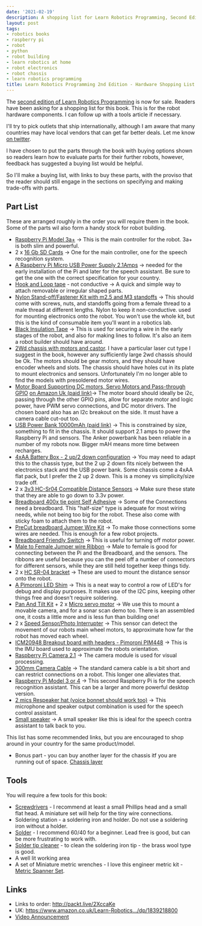 ```yaml
---
date: '2021-02-19'
description: A shopping list for Learn Robotics Programming, Second Edition
layout: post
tags:
- robotics books
- raspberry pi
- robot
- python
- robot building
- learn robotics at home
- robot electronics
- robot chassis
- learn robotics programming
title: Learn Robotics Programming 2nd Edition - Hardware Shopping List
---
```

The [second edition of Learn Robotics Programming](http://packt.live/2XccaKe) is now for sale. Readers have been asking for a shopping list for this book. This is for the robot hardware components. I can follow up with a tools article if necessary.

I'll try to pick outlets that ship internationally, although I am aware that many countries may have local vendors that can get far better deals. Let me know [on twitter](https://twitter.com/orionrobots).

I have chosen to put the parts through the book with buying options shown so readers learn how to evaluate parts for their further robots, however, feedback has suggested a buying list would be helpful.

So I'll make a buying list, with links to buy these parts, with the proviso that the reader should still engage in the sections on specifying and making trade-offs with parts.

## Part List

These are arranged roughly in the order you will require them in the book. Some of the parts wil also form a handy stock for robot building.

* [Raspberry Pi Model 3a+](https://thepihut.com/products/raspberry-pi-3-model-a-plus) -> This is the main controller for the robot. 3a+ is both slim and powerful.
* 2 x [16 Gb SD Cards](https://thepihut.com/products/sandisk-microsd-card-class-10-a1?variant=39641172377795) -> One for the main controller, one for the speech recognition system.
* [A Raspberry Pi Micro USB Power Supply 2.1Amps](https://thepihut.com/products/official-raspberry-pi-universal-power-supply) -> needed for the early installation of the Pi and later for the speech assistant. Be sure to get the one with the correct specification for your country.
* [Hook and Loop tape](https://thepihut.com/products/hook-loop-tape-2cm-x-100cm) - not conductive -> A quick and simple way to attach removable or irregular shaped parts.
* [Nylon Stand-off/Fastener Kit with m2.5 and M3 standoffs](https://www.aliexpress.com/item/33055524686.html) -> This should come with screws, nuts, and standoffs going from a female thread to a male thread at different lengths. Nylon to keep it non-conductive. used for mounting electronics onto the robot. You won't use the whole kit, but this is the kind of consumable item you'll want in a robotics lab.
* [Black Insulation Tape](https://thepihut.com/products/electrical-tape) -> This is used for securing a wire in the early stages of the robot, and also for making lines to follow. It's also an item a robot builder should have around.
* [2Wd chassis with motors and castor](https://www.aliexpress.com/item/1918412417.html). I have a particular laser cut type I suggest in the book, however any sufficiently large 2wd chassis should be Ok. The motors should be gear motors, and they should have encoder wheels and slots. The chassis should have holes cut in its plate to mount electronics and sensors. Unfortunately I'm no longer able to find the models with presoldered motor wires.
* [Motor Board Supporting DC motors, Servo Motors and Pass-through GPIO](https://www.aliexpress.com/item/32857529077.html) [on Amazon Uk (paid link)](https://amzn.to/3q5NArp)-> The motor board should ideally be i2c, passing through the other GPIO pins, allow for separate motor and logic power, have PWM servo connections, and DC motor drivers. The chosen board also has an I2c breakout on the side. It must have a camera cable cut-out too.
* [USB Power Bank 10000mAh (paid link)](https://amzn.to/3grFFVv) -> This is constrained by size, something to fit in the chassis. It should support 2.1 amps to power the Raspberry Pi and sensors. The Anker powerbank has been reliable in a number of my robots now. Bigger mAH means more time between recharges.
* [4xAA Battery Box - 2 up/2 down configuration](https://www.aliexpress.com/item/32971481065.html) -> You may need to adapt this to the chassis type, but the 2 up 2 down fits nicely between the electronics stack and the USB power bank. Some chassis come a 4xAA flat pack, but I prefer the 2 up 2 down. This is a money vs simplicity/size trade off.
* 2 x [3v3 HC-Sr04 Compatible Distance Sensors](https://thepihut.com/products/ultrasonic-distance-sensor-3v-or-5v-hc-sr04-compatible) -> Make sure these state that they are able to go down to 3.3v power.
* [Breadboard 400x tie point Self Adhesive](https://thepihut.com/products/raspberry-pi-breadboard-half-size) -> Some of the Connections need a breadboard. This "half-size" type is adequate for most wiring needs, while not being too big for the robot. These also come with sticky foam to attach them to the robot.
* [PreCut breadboard Jumper Wire Kit](https://thepihut.com/products/jumper-wire-kit-140-piece) -> To make those connections some wires are needed. This is enough for a few robot projects.
* [Breadboard Friendly Switch](https://thepihut.com/products/breadboard-friendly-spdt-slide-switch) -> This is useful for turning off motor power.
* [Male to Female Jumper wire Ribbon](https://thepihut.com/products/premium-female-male-extension-jumper-wires-20-x-6) -> Male to female is good for connecting between the Pi and the Breadboard, and the sensors. The ribbons are useful because you can the peel off a number of connectors for different sensors, while they are still held together keep things tidy.
* 2 x [HC SR-04 bracket](https://www.aliexpress.com/item/1005001291276347.html) -> These are used to mount the distance sensor onto the robot.
* [A Pimoroni LED Shim](https://thepihut.com/products/led-shim) -> This is a neat way to control a row of LED's for debug and display purposes. It makes use of the I2C pins, keeping other things free and doesn't require soldering.
* [Pan And Tilt Kit](https://thepihut.com/products/unassembled-mini-pan-tilt-kit-without-micro-servos) + 2 x [Micro servo motor](https://thepihut.com/products/servo-motor-sg92r-micro) -> We use this to mount a movable camera, and for a sonar scan demo too. There is an assembled one, it costs a little more and is less fun than building one!
* 2 x [Speed Sensor/Photo Interrupter](https://thepihut.com/products/photo-interrupter-sensor) -> This sensor can detect the movement of our robots main wheel motors, to approximate how far the robot has moved each wheel.
* [ICM20948 Breakout board with headers - Pimoroni PIM448](https://thepihut.com/products/icm20948-9dof-motion-sensor-breakout) -> This is the IMU board used to approximate the robots orientation.
* [Raspberry Pi Camera 2.1](https://thepihut.com/products/raspberry-pi-camera-module) -> The camera module is used for visual processing.
* [300mm Camera Cable](https://thepihut.com/products/flex-cable-for-raspberry-pi-camera-or-display-300mm-12) -> The standard camera cable is a bit short and can restrict connections on a robot. This longer one alleviates that.
* [Raspberry Pi Model 3 or 4](https://thepihut.com/products/raspberry-pi-4-model-b?_pos=1&_sid=36b755587&_ss=r) -> This second Raspberry Pi is for the speech recognition assistant. This can be a larger and more powerful desktop version.
* [2 mics Respeaker hat (voice bonnet should work too)](https://thepihut.com/products/respeaker-2-mics-phat?_pos=1&_sid=c030729ab&_ss=r) -> This microphone and speaker output combination is used for the speech control assistant.
* [Small speaker](https://thepihut.com/products/mono-enclosed-speaker-3w-4-ohm) -> A small speaker like this is ideal for the speech contra assistant to talk back to you.

This list has some recommended links, but you are encouraged to shop around in your country for the same product/model.

* Bonus part - you can buy another layer for the chassis itf you are running out of space. [Chassis layer](https://www.aliexpress.com/item/32848304260.html)

## Tools

You will require a few tools for this book:

* [Screwdrivers](https://thepihut.com/products/straight-cross-screwdriver) - I recommend at least a small Phillips head and a small flat head. A miniature set will help for the tiny wire connections.
* Soldering station - a soldering iron and holder. Do not use a soldering iron without a holder.
* [Solder](https://thepihut.com/products/solder-wire-60-40-rosin-core-0-5mm-0-02-diameter-50-grams) - I recommend 60/40 for a beginner. Lead free is good, but can be more frustrating to work with.
* [Solder tip cleaner](https://thepihut.com/products/soldering-tip-cleaner) - to clean the soldering iron tip - the brass wool type is good.
* A well lit working area
* A set of Miniature metric wrenches - I love this engineer metric kit - [Metric Spanner Set](https://thepihut.com/products/engineer-combination-spanner-set-1).

## Links

* Links to order: <http://packt.live/2XccaKe>
* UK: <https://www.amazon.co.uk/Learn-Robotics.../dp/1839218800>
* [Video Announcement](https://www.youtube.com/watch?v=wCL8LrQ8RcA)

